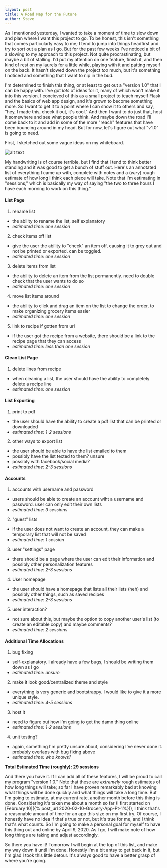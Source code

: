 ```yaml
---
layout: post
title: A Road Map for the Future
author: Steve
---
```


As I mentioned yesterday, I wanted to take a moment of time to slow down and plan where I want this project to go. To be honest, this isn't something that comes particularly easy to me; I tend to jump into things headfirst and try to sort out a plan as I go. But for the past few weeks I've noticed a bit of a slowing to my approach to this project. Not quite procrastinating, but maybe a bit of stalling. I'd put my attention on one feature, finish it, and then kind of rest on my laurels for a little while, playing with it and patting myself on the back. It hasn't slowed down the project *too* much, but it's something I noticed and something that I want to nip in the bud.

I'm determined to finish this thing, or at least to get out a "version 1.0" that I can be happy with. I've got *lots* of ideas for it, many of which won't make it into this version. I concieved of this as a small project to teach myself Flask and the basics of web app design, and it's grown to become something more. So I want to get it to a point where I can show it to others and say, "hey, I made this, check it out, it's cool." And then I want to do just that, host it somewhere and see what people think. And maybe down the road I'll come back to it and add in some of the more "reach" features that have been bouncing around in my head. But for now, let's figure out what "v1.0" is going to need.

First, I sketched out some vague ideas on my whiteboard.

![alt text](/assets/img/posts/plan-for-future.jpg)

My handwriting is of course terrible, but I find that I tend to think better standing and it was good to get a bunch of stuff out. Here's an annotated list of everything I came up with, complete with notes and a (*very*) rough estimate of how long I think each piece will take. Note that I'm estimating in "sessions," which is basically my way of saying "the two to three hours I have each morning to work on this thing."


#### List Page
1. rename list
 - the ability to rename the list, self explanatory
 - *estimated time: one session*
2. check items off list
 - give the user the ability to "check" an item off, causing it to grey out and not be printed or exported. can be toggled.
  - *estimated time: one session*
3. delete items from list
  - the ability to delete an item from the list permanently. need to double check that the user wants to do so
  - *estimated time: one session*
4. move list items around
  - the ability to click and drag an item on the list to change the order, to make organizing grocery items easier
  - *estimated time: one session*
5. link to recipe if gotten from url
  - if the user got the recipe from a website, there should be a link to the recipe page that they can access
  - *estimated time: less than one session*

#### Clean List Page
1. delete lines from recipe
- when cleaning a list, the user should have the ability to completely delete a recipe line
- *estimated time: one session*

#### List Exporting
1. print to pdf
- the user should have the ability to create a pdf list that can be printed or downloaded
- *estimated time: 1-2 sessions*
2. other ways to export list
- the user should be able to have the list emailed to them
- possibly have the list texted to them? unsure
- possibly with facebook/social media?
- *estimated time: 2-3 sessions*

#### Accounts
1. accounts with username and password
- users should be able to create an account wiht a username and password. user can only edit their own lists
- *estimated time: 3 sessions*
2. "guest" lists
- if the user does not want to create an account, they can make a temporary list that will not be saved
- *estimated time: 1 session*
3. user "settings" page
- there should be a page where the user can edit their information and possibly other personalization features
- *estimated time: 2-3 sessions*
4. User homepage
- the user should have a homepage that lists all their lists (heh) and possibly other things, such as saved recipes
- *estimated time: 2-3 sessions*
5. user interaction?
- not sure about this, but maybe the option to copy another user's list (to create an editable copy) and maybe comments?
- *estimated time: 2 sessions*

#### Additional Time Allocations
1. bug fixing
- self-explanatory. I already have a few bugs, I should be writing them down as I go
- *estimated time: unsure*
2. make it look good/centralized theme and style
- everything is very generic and bootstrappy. I would like to give it a more unique style.
- *estimated time: 4-5 sessions*
3. host it
- need to figure out how I'm going to get the damn thing online
- *estimated time: 1-2 sessions*
4. unit testing?
- again, something I'm pretty unsure about, considering I've never done it. probably overlaps with bug fixing above
- *estimated time: who knows?*


**Total Estimated Time (roughly): 29 sessions**

And there you have it. If I can add all of these features, I will be proud to call my program "version 1.0." Note that these are *extremely* rough estimates of how long things will take; so far I have proven remarkably bad at knowing what things will be done quickly and what things will take a long time. But I'm going to estimate, at my current rate, another month before this thing is done. Considering it's taken me about a month so far (I first started on [February 10]({% post_url 2020-02-10-Grocery-App-Pt-1%})), I think that's a reasonable amount of time for an app this size on my first try. Of course, I honestly have no idea if that's true or not, but it's true for me, and I think that's what counts. So I'm going to make a personal goal for myself to have this thing out and online by April 9, 2020. As I go, I will make note of how long things are taking and adjust accordingly.

So there you have it! Tomorrow I will begin at the top of this list, and make my way down it until I'm done. Honestly I'm a bit antsy to get back in it, but I'm glad I took this little detour. It's always good to have a better grasp of where you're going. 
